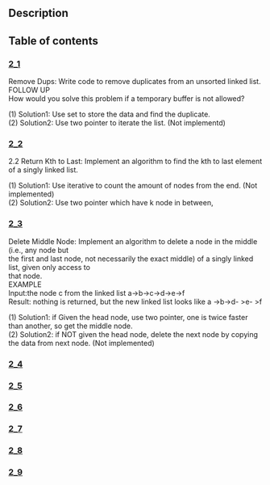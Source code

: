 ## Description
## Table of contents
### [2_1](./2_1)
Remove Dups: Write code to remove duplicates from an unsorted linked list.  
FOLLOW UP  
How would you solve this problem if a temporary buffer is not allowed?  

(1) Solution1: Use set to store the data and find the duplicate.  
(2) Solution2: Use two pointer to iterate the list. (Not implementd)
### [2_2](./2_2)
2.2 Return Kth to Last: Implement an algorithm to find the kth to last element of a singly linked list.  

(1) Solution1: Use iterative to count the amount of nodes from the end. (Not implemented)  
(2) Solution2: Use two pointer which have k node in between,  
### [2_3](./2_3)
Delete Middle Node: Implement an algorithm to delete a node in the middle (i.e., any node but  
the first and last node, not necessarily the exact middle) of a singly linked list, given only access to  
that node.  
EXAMPLE  
lnput:the node c from the linked list a->b->c->d->e->f  
Result: nothing is returned, but the new linked list looks like a ->b->d- >e- >f  

(1) Solution1: if Given the head node, use two pointer, one is twice faster than another, so get the middle node.  
(2) Solution2: if NOT given the head node, delete the next node by copying the data from next node. (Not implemented)
### [2_4](./2_4)
### [2_5](./2_5)
### [2_6](./2_6)
### [2_7](./2_7)
### [2_8](./2_8)
### [2_9](./2_9)